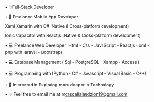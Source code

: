 • ✨Full-Stack Developer

• 📱 Freelance Mobile App Developer

   Xaml Xamarin with C# (Native & Cross-platform development)
   
   Ionic Capacitor with Reactjs (Native & Cross-platform development)
     
• 💻 Freelance Web Developer (Html - Css - JavaScript - Reactjs - xml - php with laravel - Bootstrap)

• 💻 Database Management ( Sql - PostgreSQL - Xampp - Access )

• 💻 Programming with (Python - C# - Javascript - Visual Basic - C++)

• 👀 Interested in Exploring more deeper in Technology

• ✨ Feel free to email me at ✉cascallalaudzion19@gmail.com

 


